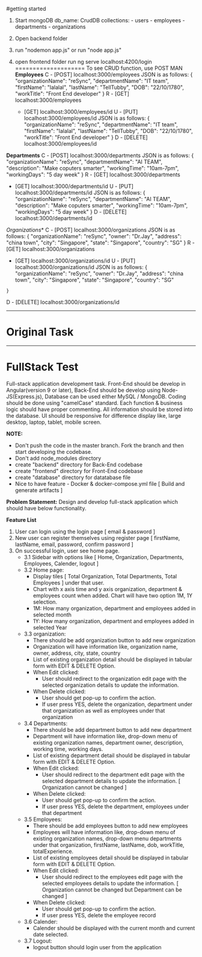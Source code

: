 #getting started
1. Start mongoDB
    db_name: CrudDB
    collections: 
        - users
        - employees
        - departments
        - organizations
        
2. Open backend folder
3. run "nodemon app.js"
       or 
   run "node app.js"
4. open frontend folder
   run ng serve
     localhost:4200/login
====================
To see CRUD function, use POST MAN
 **Employees**
 C - [POST] localhost:3000/employees
     JSON is as follows:
        {
        "organizationName": "reSync",
        "departmentName": "IT team",
        "firstName": "lalalal",
        "lastName": "TellTubby",
        "DOB": "22/10/1780",
        "workTitle": "Front End developer"
        }
 R - [GET] localhost:3000/employees
   - [GET] localhost:3000/employees/id
 U - [PUT] localhost:3000/employees/id
     JSON is as follows:
        {
        "organizationName": "reSync",
        "departmentName": "IT team",
        "firstName": "lalalal",
        "lastName": "TellTubby",
        "DOB": "22/10/1780",
        "workTitle": "Front End developer"
        }
 D - [DELETE] localhost:3000/employees/id
 
 **Departments**
  C - [POST] localhost:3000/departments
     JSON is as follows:
     {
     "organizationName": "reSync",
     "departmentName": "AI TEAM",
     "description": "Make coputers smarter",
     "workingTime": "10am-7pm",
     "workingDays": "5 day week"
	    }
 R - [GET] localhost:3000/departments
   - [GET] localhost:3000/departments/id
 U - [PUT] localhost:3000/departments/id
     JSON is as follows:
     {
     "organizationName": "reSync",
     "departmentName": "AI TEAM",
     "description": "Make coputers smarter",
     "workingTime": "10am-7pm",
     "workingDays": "5 day week"
     }
 D - [DELETE] localhost:3000/departments/id
 
 
  *Organizations**
  C - [POST] localhost:3000/organizations
     JSON is as follows:
     {
		    "organizationName": "reSync",
        "owner": "Dr.Jay",
        "address": "china town",
        "city": "Singapore",
        "state": "Singapore",
        "country": "SG"
	  }
 R - [GET] localhost:3000/organizations
   - [GET] localhost:3000/organizations/id
 U - [PUT] localhost:3000/organizations/id
     JSON is as follows:
     {
		"organizationName": "reSync",
        "owner": "Dr.Jay",
        "address": "china town",
        "city": "Singapore",
        "state": "Singapore",
        "country": "SG"
	
    }
 D - [DELETE] localhost:3000/organizations/id
 
--------------------
# Original Task
---------------------
# FullStack Test

Full-stack application development task. Front-End should be develop in Angular(version 9 or later), Back-End should be develop using Node-JS(Express.js), Database can be used either MySQL / MongoDB. Coding should be done using "camelCase" standard. Each function & business logic should have proper commenting. All information should be stored into the database. UI should be responsive for difference display like, large desktop, laptop, tablet, mobile screen.

**NOTE:** 
- Don't push the code in the master branch. Fork the branch and then start developing the codebase.
- Don't add node_modules directory
- create "backend" directory for Back-End codebase
- create "frontend" directory for Front-End codebase
- create "database" directory for datatabase file
- Nice to have feature - Docker & docker-compose.yml file [ Build and generate artifacts ]

**Problem Statement:**
Design and develop full-stack application which should have below functionality.

**Feature List**
1.  User can login using the login page [ email & password ]
2.  New user can register themselves using register page [ firstName, lastName, email, password, confirm password ]
3.  On successful login, user see home page.
    *  3.1 Sidebar with options like [ Home, Organization, Departments, Employees, Calender, logout ]
    *  3.2 Home page:
        *  Display tiles [ Total Organization, Total Departments, Total Employees ] under that user.
        *  Chart with x axis time and y axis organization, department & employees count when added. Chart will have two option 1M, 1Y selection.
        *  1M: How many organization, department and employees added in selected month
        *  1Y: How many organization, department and employees added in selected Year
	*  3.3 organization:
		*  There should be add organization button to add new organization
		*  Organization will have information like, organization name, owner, address, city, state, country
		*  List of existing organization detail should be displayed in tabular form with EDIT & DELETE Option.
		*  When Edit clicked:
			*  User should redirect to the organization edit page with the selected organization details to update the information.
		*  When Delete clicked:
			*  User should get pop-up to confirm the action.
			*  If user press YES, delete the organization, department under that organization as well as employees under that organization
	*  3.4 Departments:
		*  There should be add department button to add new department
		*  Department will have information like, drop-down menu of existing organization names, department owner, description, working time, working days.
		*  List of existing department detail should be displayed in tabular form with EDIT & DELETE Option.
		*  When Edit clicked:
			*  User should redirect to the department edit page with the selected department details to update the information. [ Organization cannot be changed ]
		*  When Delete clicked:
			*  User should get pop-up to confirm the action.
			*  If user press YES, delete the department, employees under that department
	*  3.5 Employees:
		*  There should be add employees button to add new employees
		*  Employees will have information like, drop-down menu of existing organization names, drop-down menu departments under that organization, firstName, lastName, dob, workTitle, totalExperience.
		*  List of existing employees detail should be displayed in tabular form with EDIT & DELETE Option.
		*  When Edit clicked:
			*  User should redirect to the employees edit page with the selected employees details to update the information. [ Organization cannot be changed but Department can be changed ]
		*  When Delete clicked:
			*  User should get pop-up to confirm the action.
			*  If user press YES, delete the employee record
	*  3.6 Calender:
		*  Calender should be displayed with the current month and current date selected.
	*  3.7 Logout:
		*  logout button should login user from the application












 



